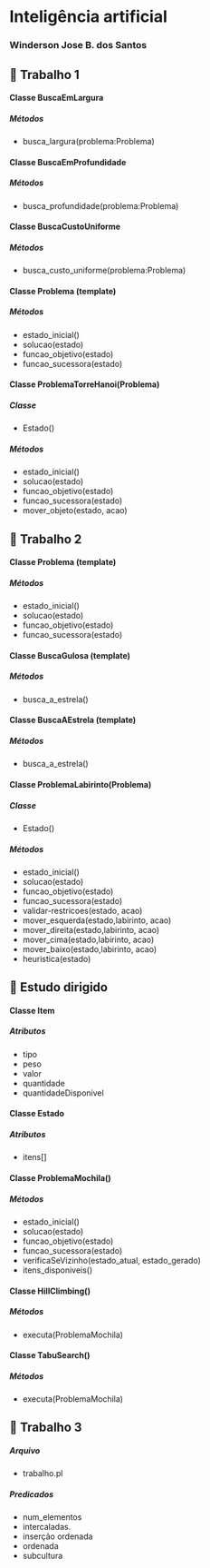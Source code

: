 # Inteligência artificial
### Winderson Jose B. dos Santos

## :blue_book: Trabalho 1

#### Classe BuscaEmLargura
##### Métodos
- busca_largura(problema:Problema)

#### Classe BuscaEmProfundidade
##### Métodos
- busca_profundidade(problema:Problema)

#### Classe BuscaCustoUniforme
##### Métodos
- busca_custo_uniforme(problema:Problema)

#### Classe Problema (template)
##### Métodos
- estado_inicial()
- solucao(estado)
- funcao_objetivo(estado)
- funcao_sucessora(estado)

#### Classe ProblemaTorreHanoi(Problema)
##### Classe
- Estado()
##### Métodos
- estado_inicial()
- solucao(estado)
- funcao_objetivo(estado)
- funcao_sucessora(estado)
- mover_objeto(estado, acao)

## :blue_book: Trabalho 2

#### Classe Problema (template)
##### Métodos
- estado_inicial()
- solucao(estado)
- funcao_objetivo(estado)
- funcao_sucessora(estado)

#### Classe BuscaGulosa (template)
##### Métodos
- busca_a_estrela()

#### Classe BuscaAEstrela (template)
##### Métodos
- busca_a_estrela()

#### Classe ProblemaLabirinto(Problema)
##### Classe
- Estado()
##### Métodos
- estado_inicial()
- solucao(estado)
- funcao_objetivo(estado)
- funcao_sucessora(estado)
- validar-restricoes(estado, acao)
- mover_esquerda(estado,labirinto, acao)
- mover_direita(estado,labirinto, acao)
- mover_cima(estado,labirinto, acao)
- mover_baixo(estado,labirinto, acao)
- heuristica(estado)

## :blue_book: Estudo dirigido

#### Classe Item
##### Atributos
- tipo
- peso
- valor
- quantidade
- quantidadeDisponivel

#### Classe Estado
##### Atributos
- itens[]

#### Classe ProblemaMochila()
##### Métodos
- estado_inicial()
- solucao(estado)
- funcao_objetivo(estado)
- funcao_sucessora(estado)
- verificaSeVizinho(estado_atual, estado_gerado)
- itens_disponiveis()

#### Classe HillClimbing()
##### Métodos
- executa(ProblemaMochila)

#### Classe TabuSearch()
##### Métodos
- executa(ProblemaMochila)

## :blue_book: Trabalho 3
##### Arquivo
- trabalho.pl
##### Predicados
- num_elementos
- intercaladas.
- inserção ordenada
- ordenada
- subcultura
